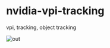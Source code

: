 # nvidia-vpi-tracking
vpi, tracking, object tracking

![out](https://user-images.githubusercontent.com/44572895/228744458-24f45774-dd14-487e-a873-e3b436265855.gif)
